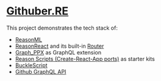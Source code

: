 # [Githuber.RE](https://huangxuan.me/githuber.re/)

This project demonstrates the tech stack of:

- [ReasonML](https://reasonml.github.io/)
- [ReasonReact](https://reasonml.github.io/reason-react/en/) and its built-in [Router](https://reasonml.github.io/reason-react/docs/en/router.html)
- [Graph_PPX](https://github.com/mhallin/graphql_ppx) as GraphQL extension
- [Reason Scripts (Create-React-App ports)](https://github.com/reasonml-community/reason-scripts) as starter kits
- [BuckleScript](https://bucklescript.github.io/)
- [Github GraphQL API](https://developer.github.com/v4/)
